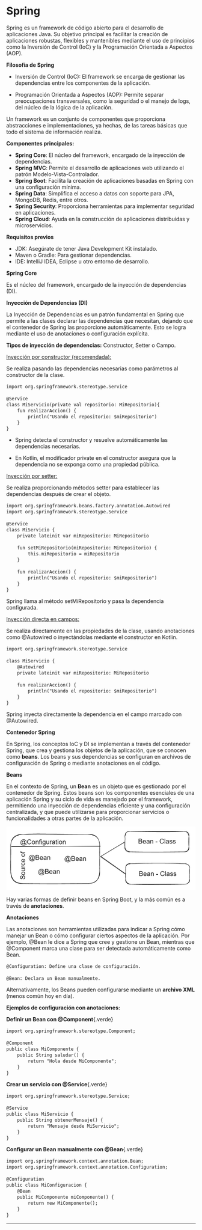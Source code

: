 # Spring

Spring es un framework de código abierto para el desarrollo de aplicaciones Java. Su objetivo principal es facilitar la creación de aplicaciones robustas, flexibles y mantenibles mediante el uso de principios como la Inversión de Control (IoC) y la Programación Orientada a Aspectos (AOP).

**Filosofía de Spring**

* Inversión de Control (IoC): El framework se encarga de gestionar las dependencias entre los componentes de la aplicación.

* Programación Orientada a Aspectos (AOP): Permite separar preocupaciones transversales, como la seguridad o el manejo de logs, del núcleo de la lógica de la aplicación.

Un framework es un conjunto de componentes que proporciona abstracciones e 
implementaciones, ya hechas, de las tareas básicas que todo el sistema de 
información realiza.

**Componentes principales:**

* **Spring Core**: El núcleo del framework, encargado de la inyección de dependencias.
* **Spring MVC**: Permite el desarrollo de aplicaciones web utilizando el patrón Modelo-Vista-Controlador.
* **Spring Boot**: Facilita la creación de aplicaciones basadas en Spring con una configuración mínima.
* **Spring Data**: Simplifica el acceso a datos con soporte para JPA, MongoDB, Redis, entre otros.
* **Spring Security**: Proporciona herramientas para implementar seguridad en aplicaciones.
* **Spring Cloud**: Ayuda en la construcción de aplicaciones distribuidas y microservicios.

**Requisitos previos** 

* JDK: Asegúrate de tener Java Development Kit instalado.
* Maven o Gradle: Para gestionar dependencias.
* IDE: IntelliJ IDEA, Eclipse u otro entorno de desarrollo.

**Spring Core**

Es el núcleo del framework, encargado de la inyección de dependencias (DI).

**Inyección de Dependencias (DI)**

La Inyección de Dependencias es un patrón fundamental en Spring que permite a las clases declarar las dependencias que necesitan, dejando que el contenedor de Spring las proporcione automáticamente. Esto se logra mediante el uso de anotaciones o configuración explícita.


**Tipos de inyección de dependencias:** Constructor, Setter o Campo.


<u>Inyección por constructor (recomendada):</u>

Se realiza pasando las dependencias necesarias como parámetros al constructor de la clase.

    import org.springframework.stereotype.Service

    @Service
    class MiServicio(private val repositorio: MiRepositorio){
        fun realizarAccion() {
            println("Usando el repositorio: $miRepositorio")
        }
    }

* Spring detecta el constructor y resuelve automáticamente las dependencias necesarias.
  
* En Kotlin, el modificador private en el constructor asegura que la dependencia no se exponga como una propiedad pública.

<u>Inyección por setter:</u>

Se realiza proporcionando métodos setter para establecer las dependencias después de crear el objeto.

    import org.springframework.beans.factory.annotation.Autowired
    import org.springframework.stereotype.Service

    @Service
    class MiServicio {
        private lateinit var miRepositorio: MiRepositorio

        fun setMiRepositorio(miRepositorio: MiRepositorio) {
            this.miRepositorio = miRepositorio
        }

        fun realizarAccion() {
            println("Usando el repositorio: $miRepositorio")
        }
    }

Spring llama al método setMiRepositorio y pasa la dependencia configurada.    

<u>Inyección directa en campos:</u>

Se realiza directamente en las propiedades de la clase, usando anotaciones como @Autowired o inyectándolas mediante el constructor en Kotlin.

    import org.springframework.stereotype.Service

    class MiServicio {
        @Autowired
        private lateinit var miRepositorio: MiRepositorio

        fun realizarAccion() {
            println("Usando el repositorio: $miRepositorio")
        }
    }

Spring inyecta directamente la dependencia en el campo marcado con @Autowired.
   

**Contenedor Spring**

En Spring, los conceptos IoC y DI se implementan a través del
contenedor Spring, que crea y gestiona los objetos de la aplicación,
que se conocen como **beans**.
Los beans y sus dependencias se configuran en archivos de
configuración de Spring o mediante anotaciones en el código.

**Beans**

En el contexto de Spring, un **Bean** es un objeto que es gestionado por el contenedor de Spring.
Estos beans son los componentes esenciales de una aplicación Spring y su ciclo de vida es manejado  por el framework, permitiendo una inyección de dependencias eficiente y una configuración centralizada, y que puede utilizarse para proporcionar servicios o funcionalidades a otras  partes de la aplicación.

![ref](beans.png)


Hay varias formas de definir beans en Spring Boot, y la más común es a través de **anotaciones**. 


**Anotaciones**

Las anotaciones son herramientas utilizadas para indicar a Spring cómo manejar un Bean o cómo configurar ciertos aspectos de la aplicación. Por ejemplo, @Bean le dice a Spring que cree y gestione un Bean, mientras que @Component marca una clase para ser detectada automáticamente como Bean.

    @Configuration: Define una clase de configuración.

    @Bean: Declara un Bean manualmente.

Alternativamente, los Beans pueden configurarse mediante un **archivo XML** (menos común hoy en día).


**Ejemplos de configuración con anotaciones:**

**Definir un Bean con @Component**{.verde}

    import org.springframework.stereotype.Component;

    @Component
    public class MiComponente {
        public String saludar() {
            return "Hola desde MiComponente";
        }
    }

**Crear un servicio con @Service**{.verde}

    import org.springframework.stereotype.Service;

    @Service
    public class MiServicio {
        public String obtenerMensaje() {
            return "Mensaje desde MiServicio";
        }
    }

**Configurar un Bean manualmente con @Bean**{.verde}
  

    import org.springframework.context.annotation.Bean;
    import org.springframework.context.annotation.Configuration;

    @Configuration
    public class MiConfiguracion {
        @Bean
        public MiComponente miComponente() {
            return new MiComponente();
        }
    }
---

